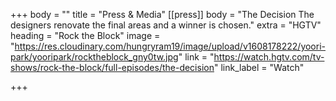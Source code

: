 +++
body = ""
title = "Press & Media"
[[press]]
body = "The Decision The designers renovate the final areas and a winner is chosen."
extra = "HGTV"
heading = "Rock the Block"
image = "https://res.cloudinary.com/hungryram19/image/upload/v1608178222/yoori-park/yooripark/rocktheblock_gny0tw.jpg"
link = "https://watch.hgtv.com/tv-shows/rock-the-block/full-episodes/the-decision"
link_label = "Watch"

+++
